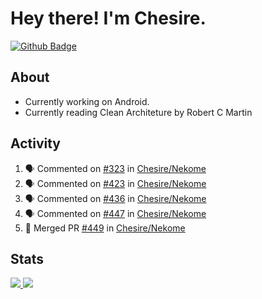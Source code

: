 # Hey there! I'm Chesire.

[![Github Badge](https://img.shields.io/badge/-Github-000?style=flat-square&logo=Github&logoColor=white&link=https://github.com/chesire)](https://github.com/chesire)

## About

<!-- Uses https://github.com/Chesire/natemoo-re -->
* Currently working on Android.
* Currently reading Clean Architeture by Robert C Martin
<!--
* Currently listening to: 
<a href="https://natemoo-re-iirbxe7wf.vercel.app/now-playing?open">
    <img src="https://natemoo-re-iirbxe7wf.vercel.app/now-playing" width="256" height="64" alt="Now Playing">
</a>  
-->

## Activity

<!-- Uses https://github.com/jamesgeorge007/github-activity-readme -->
<!--START_SECTION:activity-->
1. 🗣 Commented on [#323](https://github.com/Chesire/Nekome/issues/323) in [Chesire/Nekome](https://github.com/Chesire/Nekome)
2. 🗣 Commented on [#423](https://github.com/Chesire/Nekome/issues/423) in [Chesire/Nekome](https://github.com/Chesire/Nekome)
3. 🗣 Commented on [#436](https://github.com/Chesire/Nekome/issues/436) in [Chesire/Nekome](https://github.com/Chesire/Nekome)
4. 🗣 Commented on [#447](https://github.com/Chesire/Nekome/issues/447) in [Chesire/Nekome](https://github.com/Chesire/Nekome)
5. 🎉 Merged PR [#449](https://github.com/Chesire/Nekome/pull/449) in [Chesire/Nekome](https://github.com/Chesire/Nekome)
<!--END_SECTION:activity-->

## Stats

<a href="https://github-readme-stats.vercel.app/api/top-langs/?username=chesire&theme=tokyonight">
    <img src="https://github-readme-stats.vercel.app/api/top-langs/?username=chesire&layout=compact&theme=tokyonight" >
</a>
<a href="https://github-readme-stats.vercel.app/api?username=chesire&show_icons=true&theme=tokyonight">
    <img src="https://github-readme-stats.vercel.app/api?username=chesire&show_icons=true&theme=tokyonight" >
</a>  
